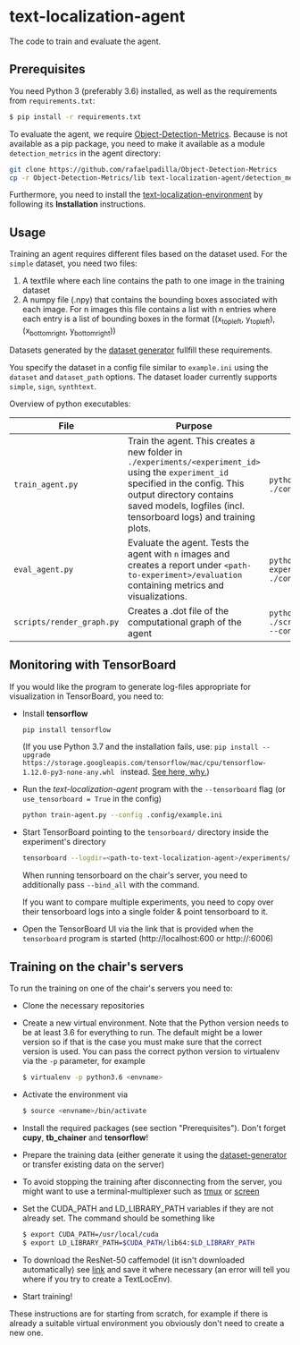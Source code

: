 # text-localization-agent

The code to train and evaluate the agent.

## Prerequisites

You need Python 3 (preferably 3.6) installed, as well as the requirements from `requirements.txt`:

```bash
$ pip install -r requirements.txt 
```

To evaluate the agent, we require [Object-Detection-Metrics](https://github.com/rafaelpadilla/Object-Detection-Metrics). Because is not available as a pip package, you need to make it available as a module `detection_metrics` in the agent directory:
```bash
git clone https://github.com/rafaelpadilla/Object-Detection-Metrics
cp -r Object-Detection-Metrics/lib text-localization-agent/detection_metrics
```

Furthermore, you need to install the [text-localization-environment](https://github.com/midl19t3/text-localization-environment) by following its **Installation** instructions.

## Usage

Training an agent requires different files based on the dataset used. For the ``simple`` dataset, you need two files:

1. A textfile where each line contains the path to one image in the training dataset
2. A numpy file (.npy) that contains the bounding boxes associated with each image. For n images this file contains a list with n entries where each entry is a list of bounding boxes in the format ((x<sub>topleft</sub>, y<sub>topleft</sub>), (x<sub>bottomright</sub>, y<sub>bottomright</sub>))

Datasets generated by the [dataset generator](https://github.com/hpi-www-midl-text-localization/dataset-generator) fullfill these requirements. 

You specify the dataset in a config file similar to `example.ini` using the ``dataset`` and ``dataset_path`` options. The dataset loader currently supports `simple`, `sign`, `synthtext`.

Overview of python executables:

|File|Purpose|Example Command|
|---|---|---|
|`train_agent.py`| Train the agent. This creates a new folder in `./experiments/<experiment_id>` using the `experiment_id` specified in the config. This output directory contains saved models, logfiles (incl. tensorboard logs) and training plots. |`python train_agent.py --config ./config/example.ini` |
|`eval_agent.py`| Evaluate the agent. Tests the agent with `n` images and creates a report under `<path-to-experiment>/evaluation` containing metrics and visualizations. |`python eval_agent.py -e <path-to-experiment> --config ./config/example.ini` |
|`scripts/render_graph.py`| Creates a .dot file of the computational graph of the agent|`python ./scripts/visualize_agent_graph.py --config ./config/example.ini` |

## Monitoring with TensorBoard

If you would like the program to generate log-files appropriate for visualization in TensorBoard, you need to:

* Install **tensorflow**
  ```bash
  pip install tensorflow
  ```
  (If you use Python 3.7 and the installation fails, use: `pip install --upgrade https://storage.googleapis.com/tensorflow/mac/cpu/tensorflow-1.12.0-py3-none-any.whl
` instead. [See here, why.](https://github.com/tensorflow/tensorflow/issues/20444#issuecomment-442767411))
* Run the *text-localization-agent* program with the `--tensorboard` flag (or `use_tensorboard = True` in the config)
   ```bash
   python train-agent.py --config .config/example.ini
   ``` 
* Start TensorBoard pointing to the `tensorboard/` directory inside the experiment's directory
   ```bash
   tensorboard --logdir=<path-to-text-localization-agent>/experiments/<experiment>/tensorboard/
   ``` 
   When running tensorboard on the chair's server, you need to additionally pass ``--bind_all`` with the command.
   
   If you want to compare multiple experiments, you need to copy over their tensorboard logs into a single folder & point tensorboard to it.
* Open the TensorBoard UI via the link that is provided when the `tensorboard` program is started (http://localhost:600 or http://<server-ip>:6006)

## Training on the chair's servers

To run the training on one of the chair's servers you need to:

* Clone the necessary repositories
* Create a new virtual environment. Note that the Python version needs to be at least 3.6 for everything to run. 
The default might be a lower version so if that is the case you must make sure that the correct version is used.
You can pass the correct python version to virtualenv via the `-p` parameter, for example
    ```bash
    $ virtualenv -p python3.6 <envname>
    ```
    
* Activate the environment via
    ```bash
    $ source <envname>/bin/activate
    ```
* Install the required packages (see section "Prerequisites"). Don't forget **cupy**, **tb_chainer** and **tensorflow**!
* Prepare the training data (either generate it using the [dataset-generator](https://github.com/hpi-www-midl-text-localization/dataset-generator)
or transfer existing data on the server)
* To avoid stopping the training after disconnecting from the server, you might want to use a terminal-multiplexer 
such as [tmux](https://wiki.ubuntuusers.de/tmux/) or [screen](https://wiki.ubuntuusers.de/Screen/)
* Set the CUDA_PATH and LD_LIBRARY_PATH variables if they are not already set. The command should be something like
    ```bash
    $ export CUDA_PATH=/usr/local/cuda
    $ export LD_LIBRARY_PATH=$CUDA_PATH/lib64:$LD_LIBRARY_PATH
    ```
* To download the ResNet-50 caffemodel (it isn't downloaded automatically) see [link](https://onedrive.live.com/?authkey=%21AAFW2-FVoxeVRck&id=4006CBB8476FF777%2117887&cid=4006CBB8476FF777) and save it where necessary (an error will tell you where if you try to create a TextLocEnv).
* Start training!

These instructions are for starting from scratch, for example if there is already a suitable virtual environment you 
obviously don't need to create a new one.
